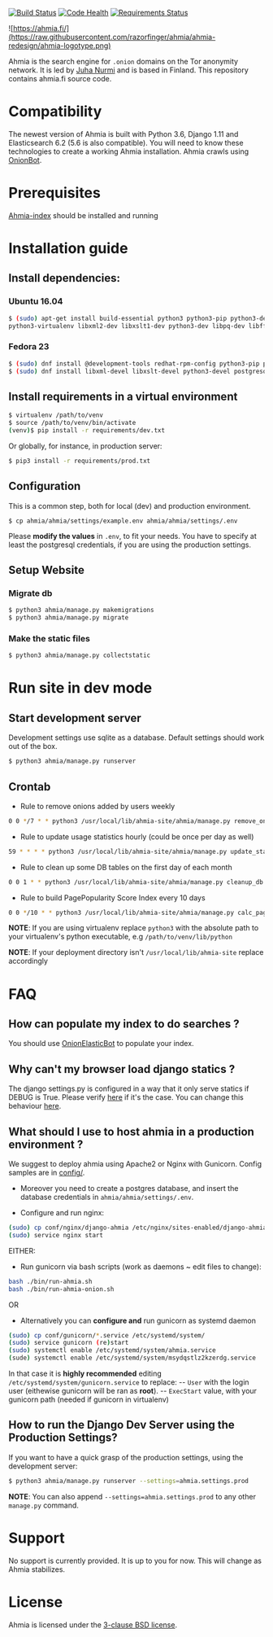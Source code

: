 [![Build Status](https://travis-ci.org/ahmia/ahmia-site.svg?branch=master)](https://travis-ci.org/ahmia/ahmia-site)
[![Code Health](https://landscape.io/github/ahmia/ahmia-site/master/landscape.svg?style=flat)](https://landscape.io/github/ahmia/ahmia-site/master)
[![Requirements Status](https://requires.io/github/ahmia/ahmia-site/requirements.svg?branch=master)](https://requires.io/github/ahmia/ahmia-site/requirements/?branch=master)

![https://ahmia.fi/](https://raw.githubusercontent.com/razorfinger/ahmia/ahmia-redesign/ahmia-logotype.png)

Ahmia is the search engine for `.onion` domains on the Tor anonymity
network. It is led by [Juha Nurmi](//github.com/juhanurmi) and is based
in Finland. This repository contains ahmia.fi source code.

# Compatibility

The newest version of Ahmia is built with Python 3.6, Django 1.11 and Elasticsearch 6.2 (5.6 is also compatible).
You will need to know these technologies to create a working Ahmia installation.
Ahmia crawls using [OnionBot](https://github.com/ahmia/ahmia-crawler).

# Prerequisites
[Ahmia-index](https://github.com/ahmia/ahmia-index) should be installed and running

# Installation guide

## Install dependencies:

### Ubuntu 16.04
```sh
$ (sudo) apt-get install build-essential python3 python3-pip python3-dev python3-setuptools
python3-virtualenv libxml2-dev libxslt1-dev python3-dev libpq-dev libffi-dev libssl-dev
```

### Fedora 23
```sh
$ (sudo) dnf install @development-tools redhat-rpm-config python3-pip python3-virtualenv
$ (sudo) dnf install libxml-devel libxslt-devel python3-devel postgresql-devel libffi-devel openssl-devel
```

## Install requirements in a virtual environment

```sh
$ virtualenv /path/to/venv
$ source /path/to/venv/bin/activate
(venv)$ pip install -r requirements/dev.txt
```

Or globally, for instance, in production server:

```sh
$ pip3 install -r requirements/prod.txt
```

## Configuration

This is a common step, both for local (dev) and production environment.

```
$ cp ahmia/ahmia/settings/example.env ahmia/ahmia/settings/.env
```

Please **modify the values** in `.env`, to fit your needs. You have to specify
at least the postgresql credentials, if you are using the production settings.


## Setup Website

### Migrate db
```sh
$ python3 ahmia/manage.py makemigrations
$ python3 ahmia/manage.py migrate
```

### Make the static files
```sh
$ python3 ahmia/manage.py collectstatic
```

# Run site in dev mode

## Start development server

Development settings use sqlite as a database.
Default settings should work out of the box.

```sh
$ python3 ahmia/manage.py runserver
```

## Crontab

* Rule to remove onions added by users weekly
```sh
0 0 */7 * * python3 /usr/local/lib/ahmia-site/ahmia/manage.py remove_onions --settings=ahmia.settings.prod
```

* Rule to update usage statistics hourly (could be once per day as well)
```sh
59 * * * * python3 /usr/local/lib/ahmia-site/ahmia/manage.py update_stats --settings=ahmia.settings.prod
```

* Rule to clean up some DB tables on the first day of each month
```sh
0 0 1 * * python3 /usr/local/lib/ahmia-site/ahmia/manage.py cleanup_db --settings=ahmia.settings.prod
```

* Rule to build PagePopularity Score Index every 10 days
```sh
0 0 */10 * * python3 /usr/local/lib/ahmia-site/ahmia/manage.py calc_page_pop --settings=ahmia.settings.prod
```

__NOTE__: If you are using virtualenv replace `python3` with the absolute path to your virtualenv's python executable, e.g `/path/to/venv/lib/python`

__NOTE__: If your deployment directory isn't `/usr/local/lib/ahmia-site` replace accordingly
# FAQ

## How can populate my index to do searches ?
You should use [OnionElasticBot](https://github.com/ahmia/ahmia-crawler/tree/master/ahmia) to populate your index.

## Why can't my browser load django statics ?
The django settings.py is configured in a way that it only serve statics if DEBUG is True.
Please verify [here](https://github.com/ahmia/ahmia-site/blob/master/ahmia/ahmia/settings/dev.py#L6)
if it's the case. You can change this behaviour
[here](https://github.com/ahmia/ahmia-site/blob/master/ahmia/ahmia/urls.py#L71).

## What should I use to host ahmia in a production environment ?

We suggest to deploy ahmia using Apache2 or Nginx with Gunicorn.
Config samples are in [config/](https://github.com/ahmia/ahmia-site/tree/master/conf).

* Moreover you need to create a postgres database, and insert the database credentials in
`ahmia/ahmia/settings/.env`.

* Configure and run nginx:
```sh
(sudo) cp conf/nginx/django-ahmia /etc/nginx/sites-enabled/django-ahmia
(sudo) service nginx start
```

EITHER:

* Run gunicorn via bash scripts (work as daemons ~ edit files to change):
```sh
bash ./bin/run-ahmia.sh
bash ./bin/run-ahmia-onion.sh
```

OR

* Alternatively you can **configure and** run gunicorn as systemd daemon
```sh
(sudo) cp conf/gunicorn/*.service /etc/systemd/system/
(sudo) service gunicorn (re)start
(sudo) systemctl enable /etc/systemd/system/ahmia.service
(sude) systemctl enable /etc/systemd/system/msydqstlz2kzerdg.service
```

In that case it is **highly recommended** editing `/etc/systemd/system/gunicorn.service` to replace:
-- `User` with the login user (eithewise gunicorn will be ran as **root**).
-- `ExecStart` value, with your gunicorn path  (needed if gunicorn in virtualenv)

## How to run the Django Dev Server using the Production Settings?

If you want to have a quick grasp of the production settings, using the development server:

```sh
$ python3 ahmia/manage.py runserver --settings=ahmia.settings.prod
```

__NOTE__: You can also append `--settings=ahmia.settings.prod` to any other `manage.py` command.

# Support

No support is currently provided. It is up to you for now. This will change as Ahmia stabilizes.

# License

Ahmia is licensed under the [3-clause BSD license](
https://en.wikipedia.org/wiki/BSD_licenses#3-clause_license_.28.22Revised_BSD_License.22.2C_.22New_BSD_License.22.2C_or_.22Modified_BSD_License.22.29).
